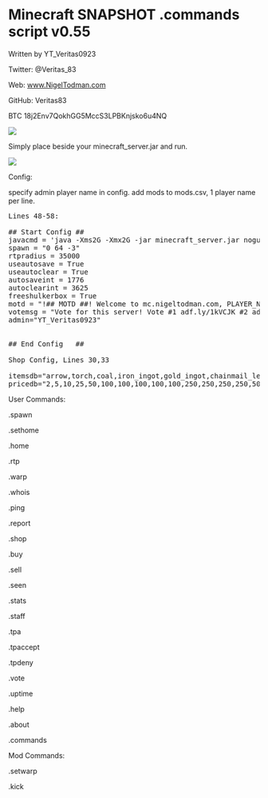 # Minecraft SNAPSHOT .commands script v0.55

Written by YT_Veritas0923             

Twitter: @Veritas_83                  

Web: www.NigelTodman.com              

GitHub: Veritas83                     

BTC 18j2Env7QokhGG5MccS3LPBKnjsko6u4NQ

<img src="https://i.gyazo.com/a61907ee29455e53eee6b08f386dc7f0.png">


Simply place beside your minecraft_server.jar and run.

<img src="https://i.gyazo.com/fa6774c428f7a276047616098109a04d.png">

Config:

specify admin player name in config. add mods to mods.csv, 1 player name per line.

<pre>
Lines 48-58:

## Start Config ##
javacmd = 'java -Xms2G -Xmx2G -jar minecraft_server.jar nogui' # Java command line to start Minecraft Server jar, Must use nogui
spawn = "0 64 -3"   																					 # WorldSpawn Coordinates
rtpradius = 35000  																						 # Random Teleport radius (-35000,35000)
useautosave = True 																						 # Use Autosave?
useautoclear = True 																					 # Use Autoclear?
autosaveint = 1776																					   # Autosave Interval in seconds
autoclearint = 3625																					   # Autoclear Interval in seconds
freeshulkerbox = True																					 # Gives new players a shulker box on their first connect
motd = "!## MOTD ##! Welcome to mc.nigeltodman.com, PLAYER_NAME! See our custom commands and their usage with '.help' * April Gamerules: limitedCrafting:Off keepInventory:On mobGriefing:Off Difficulty:Hard"
votemsg = "Vote for this server! Vote #1 adf.ly/1kVCJK #2 adf.ly/1kVCLs #3 adf.ly/1g4VYV"
admin="YT_Veritas0923"
																					   									 # Message of the Day notes:
																					   									 # PLAYER_NAME is replaced with connecting player.
## End Config   ##												   									 # 'Welcome to' is replaced by 'Welcome back to' for returning players.

Shop Config, Lines 30,33

itemsdb="arrow,torch,coal,iron_ingot,gold_ingot,chainmail_leggings,chainmail_boots,chainmail_helmet,chainmail_chestplate,bow,iron_sword,iron_shovel,iron_pickaxe,iron_hoe,diamond,enchanting_table"
pricedb="2,5,10,25,50,100,100,100,100,100,250,250,250,250,5000,2000"
</pre>

User Commands:

.spawn

.sethome

.home

.rtp

.warp

.whois

.ping

.report

.shop

.buy

.sell

.seen

.stats

.staff

.tpa

.tpaccept

.tpdeny

.vote

.uptime

.help

.about

.commands

Mod Commands:

.setwarp

.kick